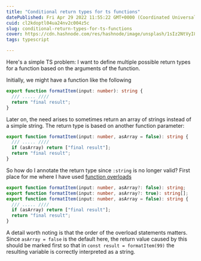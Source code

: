 ```yaml
---
title: "Conditional return types for ts functions"
datePublished: Fri Apr 29 2022 11:55:22 GMT+0000 (Coordinated Universal Time)
cuid: cl2kdoptl04ua24nv2c004z5c
slug: conditional-return-types-for-ts-functions
cover: https://cdn.hashnode.com/res/hashnode/image/unsplash/1sIz2NtVyI8/upload/v1651233113476/xQpf1qrWxf.jpeg
tags: typescript

---
```


Here's a simple TS problem: I want to define multiple possible return types
for a function based on the arguments of the function.

Initially, we might have a function like the following

```typescript
export function formatItem(input: number): string {
  /// ..... ////
  return "final result";
}
```

Later on, the need arises to sometimes return an array of strings instead of a
simple string. The return type is based on another function parameter:

```typescript
export function formatItem(input: number, asArray = false): string {
  /// ..... ////
  if (asArray) return ["final result"];
  return "final result";
}
```

So how do I annotate the return type since `:string` is no longer valid?
First place for me where I have used [function overloads](https://www.typescriptlang.org/docs/handbook/2/functions.html#function-overloads)

```typescript
export function formatItem(input: number, asArray?: false): string;
export function formatItem(input: number, asArray?: true): string[];
export function formatItem(input: number, asArray = false): string {
  /// ..... ////
  if (asArray) return ["final result"];
  return "final result";
}
```

A detail worth noting is that the order of the overload statements matters. Since `asArray = false` is the default here,
the return value caused by this should be marked first so that in `const result = formatItem(99)` the resulting variable
is correctly interpreted as a string.
